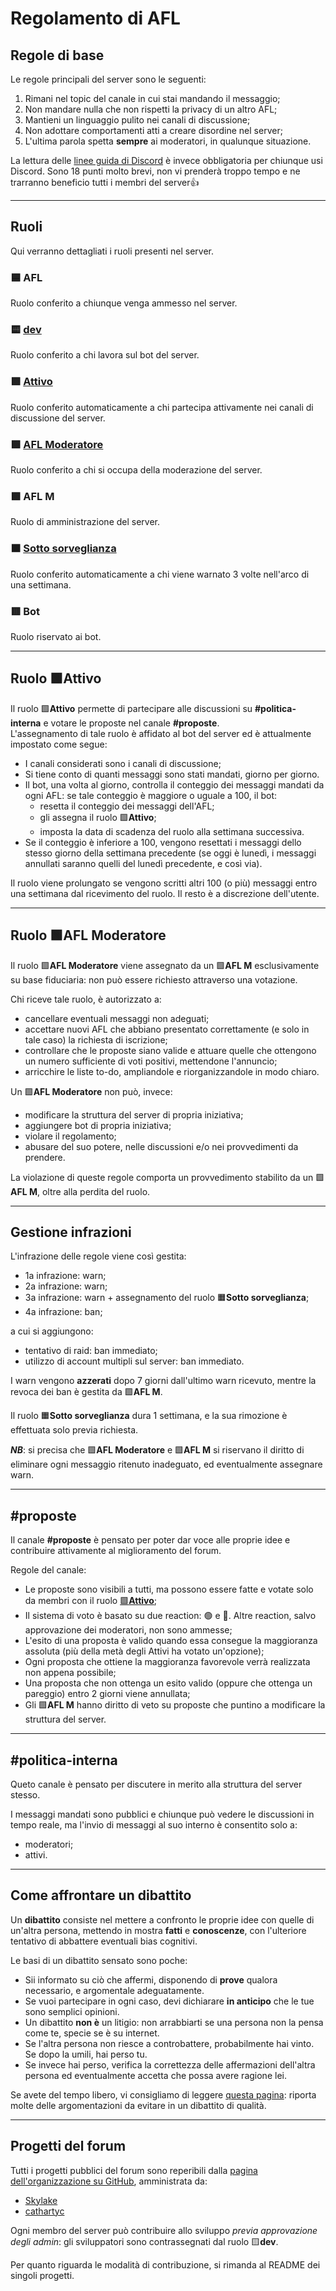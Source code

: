 # Regolamento di AFL

## Regole di base
Le regole principali del server sono le seguenti:
1. Rimani nel topic del canale in cui stai mandando il messaggio;
2. Non mandare nulla che non rispetti la privacy di un altro AFL;
3. Mantieni un linguaggio pulito nei canali di discussione;
4. Non adottare comportamenti atti a creare disordine nel server;
5. L'ultima parola spetta **sempre** ai moderatori, in qualunque situazione.

La lettura delle [linee guida di Discord](https://discordapp.com/guidelines) è invece obbligatoria per chiunque usi Discord. Sono 18 punti molto brevi, non vi prenderà troppo tempo e ne trarranno beneficio tutti i membri del server👍
***
## Ruoli
Qui verranno dettagliati i ruoli presenti nel server.

### 🟦 AFL
Ruolo conferito a chiunque venga ammesso nel server.
### 🟨 [dev](https://github.com/AFLdiscord/AFL-Rules/wiki/Progetti-del-forum)
Ruolo conferito a chi lavora sul bot del server.
### 🟩 [Attivo](https://github.com/AFLdiscord/AFL-Rules/wiki/Ruolo-%F0%9F%9F%A9Attivo)
Ruolo conferito automaticamente a chi partecipa attivamente nei canali di discussione del server.
### 🟩 [AFL Moderatore](https://github.com/AFLdiscord/AFL-Rules/wiki/Ruolo-%F0%9F%9F%A9AFL-Moderatore)
Ruolo conferito a chi si occupa della moderazione del server.
### 🟩 AFL M
Ruolo di amministrazione del server.
### 🟧 [Sotto sorveglianza](https://github.com/AFLdiscord/AFL-Rules/wiki/Gestione-infrazioni)
Ruolo conferito automaticamente a chi viene warnato 3 volte nell'arco di una settimana.
### 🟥 Bot
Ruolo riservato ai bot.
***
## Ruolo 🟩**Attivo**
Il ruolo 🟩**Attivo** permette di partecipare alle discussioni su **#politica-interna** e votare le proposte nel canale **#proposte**.<br>L'assegnamento di tale ruolo è affidato al bot del server ed è attualmente impostato come segue:
- I canali considerati sono i canali di discussione;
- Si tiene conto di quanti messaggi sono stati mandati, giorno per giorno.
- Il bot, una volta al giorno, controlla il conteggio dei messaggi mandati da ogni AFL: se tale conteggio è maggiore o uguale a 100, il bot:
  - resetta il conteggio dei messaggi dell'AFL;
  - gli assegna il ruolo 🟩**Attivo**;
  - imposta la data di scadenza del ruolo alla settimana successiva.
- Se il conteggio è inferiore a 100, vengono resettati i messaggi dello stesso giorno della settimana precedente (se oggi è lunedì, i messaggi annullati saranno quelli del lunedì precedente, e così via).

Il ruolo viene prolungato se vengono scritti altri 100 (o più) messaggi entro una settimana dal ricevimento del ruolo.
Il resto è a discrezione dell'utente.
***
## Ruolo 🟩**AFL Moderatore**
Il ruolo 🟩**AFL Moderatore** viene assegnato da un 🟩**AFL M** esclusivamente su base fiduciaria: non può essere richiesto attraverso una votazione.

Chi riceve tale ruolo, è autorizzato a:
- cancellare eventuali messaggi non adeguati;
- accettare nuovi AFL che abbiano presentato correttamente (e solo in tale caso) la richiesta di iscrizione;
- controllare che le proposte siano valide e attuare quelle che ottengono un numero sufficiente di voti positivi, mettendone l'annuncio;
- arricchire le liste to-do, ampliandole e riorganizzandole in modo chiaro.

Un 🟩**AFL Moderatore** non può, invece:
- modificare la struttura del server di propria iniziativa;
- aggiungere bot di propria iniziativa;
- violare il regolamento;
- abusare del suo potere, nelle discussioni e/o nei provvedimenti da prendere.

La violazione di queste regole comporta un provvedimento stabilito da un 🟩**AFL M**, oltre alla perdita del ruolo.
***
## Gestione infrazioni
L'infrazione delle regole viene così gestita:
- 1a infrazione: warn;
- 2a infrazione: warn;
- 3a infrazione: warn + assegnamento del ruolo 🟧**Sotto sorveglianza**;
- 4a infrazione: ban;

a cui si aggiungono:
- tentativo di raid: ban immediato;
- utilizzo di account multipli sul server: ban immediato.

I warn vengono **azzerati** dopo 7 giorni dall'ultimo warn ricevuto, mentre la revoca dei ban è gestita da 🟩**AFL M**.

Il ruolo 🟧**Sotto sorveglianza** dura 1 settimana, e la sua rimozione è effettuata solo previa richiesta.

***NB***: si precisa che 🟩**AFL Moderatore** e 🟩**AFL M** si riservano il diritto di eliminare ogni messaggio ritenuto inadeguato, ed eventualmente assegnare warn.
***
## #proposte
Il canale **#proposte** è pensato per poter dar voce alle proprie idee e contribuire attivamente al miglioramento del forum.

Regole del canale:

- Le proposte sono visibili a tutti, ma possono essere fatte e votate solo da membri con il ruolo [🟩**Attivo**](https://github.com/AFLdiscord/AFL-Rules/wiki/Ruolo-%F0%9F%9F%A9Attivo);
- Il sistema di voto è basato su due reaction: 🟢 e 🔴. Altre reaction, salvo approvazione dei moderatori, non sono ammesse;
- L'esito di una proposta è valido quando essa consegue la maggioranza assoluta (più della metà degli Attivi ha votato un'opzione);
- Ogni proposta che ottiene la maggioranza favorevole verrà realizzata non appena possibile;
- Una proposta che non ottenga un esito valido (oppure che ottenga un pareggio) entro 2 giorni viene annullata;
- Gli 🟩**AFL M** hanno diritto di veto su proposte che puntino a modificare la struttura del server.
***
## #politica-interna
Queto canale è pensato per discutere in merito alla struttura del server stesso.

I messaggi mandati sono pubblici e chiunque può vedere le discussioni in tempo reale, ma l'invio di messaggi al suo interno è consentito solo a:
- moderatori;
- attivi.
***
## Come affrontare un dibattito
Un **dibattito** consiste nel mettere a confronto le proprie idee con quelle di un'altra persona, mettendo in mostra **fatti** e **conoscenze**, con l'ulteriore tentativo di abbattere eventuali bias cognitivi.

Le basi di un dibattito sensato sono poche:
- Sii informato su ciò che affermi, disponendo di **prove** qualora necessario, e argomentale adeguatamente.
- Se vuoi partecipare in ogni caso, devi dichiarare **in anticipo** che le tue sono semplici opinioni.
- Un dibattito **non è** un litigio: non arrabbiarti se una persona non la pensa come te, specie se è su internet.
- Se l'altra persona non riesce a controbattere, probabilmente hai vinto. Se dopo la umili, hai perso tu.
- Se invece hai perso, verifica la correttezza delle affermazioni dell'altra persona ed eventualmente accetta che possa avere ragione lei.

Se avete del tempo libero, vi consigliamo di leggere [questa pagina](https://it.wikipedia.org/wiki/Fallacia): riporta molte delle argomentazioni da evitare in un dibattito di qualità.
***
## Progetti del forum
Tutti i progetti pubblici del forum sono reperibili dalla [pagina dell'organizzazione su GitHub](https://github.com/AFLdiscord), amministrata da:
- [Skylake](https://github.com/Skylake-dev)
- [cathartyc](https://github.com/cathartyc)

Ogni membro del server può contribuire allo sviluppo *previa approvazione degli admin*: gli sviluppatori sono contrassegnati dal ruolo 🟨**dev**.

Per quanto riguarda le modalità di contribuzione, si rimanda al README dei singoli progetti.